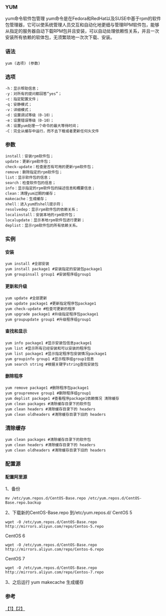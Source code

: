### YUM

yum命令软件包管理 yum命令是在Fedora和RedHat以及SUSE中基于rpm的软件包管理器，它可以使系统管理人员交互和自动化地更细与管理RPM软件包，能够从指定的服务器自动下载RPM包并且安装，可以自动处理依赖性关系，并且一次安装所有依赖的软体包，无须繁琐地一次次下载、安装。

### 语法

```
yum (选项) (参数)
```

### 选项

```
-h：显示帮助信息；
-y：对所有的提问都回答“yes”；
-c：指定配置文件；
-q：安静模式；
-v：详细模式；
-d：设置调试等级（0-10）；
-e：设置错误等级（0-10）；
-R：设置yum处理一个命令的最大等待时间；
-C：完全从缓存中运行，而不去下载或者更新任何头文件
```

### 参数

```
install：安装rpm软件包；
update：更新rpm软件包；
check-update：检查是否有可用的更新rpm软件包；
remove：删除指定的rpm软件包；
list：显示软件包的信息；
search：检查软件包的信息；
info：显示指定的rpm软件包的描述信息和概要信息；
clean：清理yum过期的缓存；
makecache：生成缓存；
shell：进入yum的shell提示符；
resolvedep：显示rpm软件包的依赖关系；
localinstall：安装本地的rpm软件包；
localupdate：显示本地rpm软件包进行更新；
deplist：显示rpm软件包的所有依赖关系。
```

### 实例

#### 安装

```
yum install #全部安装
yum install package1 #安装指定的安装包package1
yum groupinsall group1 #安装程序组group1
```

#### 更新和升级

```
yum update #全部更新
yum update package1 #更新指定程序包package1
yum check-update #检查可更新的程序
yum upgrade package1 #升级指定程序包package1
yum groupupdate group1 #升级程序组group1
```

#### 查找和显示

```
yum info package1 #显示安装包信息package1
yum list #显示所有已经安装和可以安装的程序包
yum list package1 #显示指定程序包安装情况package1
yum groupinfo group1 #显示程序组group1信息
yum search string #根据关键字string查找安装包
```

#### 删除程序

```
yum remove package1 #删除程序包package1
yum groupremove group1 #删除程序组group1
yum deplist package1 #查看程序package1依赖情况 清除缓存
yum clean packages #清除缓存目录下的软件包
yum clean headers #清除缓存目录下的 headers
yum clean oldheaders #清除缓存目录下旧的 headers
```

### 清除缓存

```
yum clean packages #清除缓存目录下的软件包
yum clean headers #清除缓存目录下的 headers
yum clean oldheaders #清除缓存目录下旧的 headers
```

### 配置源

#### 配置阿里源

1、备份

```shell
mv /etc/yum.repos.d/CentOS-Base.repo /etc/yum.repos.d/CentOS-Base.repo.backup
```

2、下载新的CentOS-Base.repo 到/etc/yum.repos.d/ CentOS 5

```shell
wget -O /etc/yum.repos.d/CentOS-Base.repo http://mirrors.aliyun.com/repo/Centos-5.repo
```

CentOS 6

```shell
wget -O /etc/yum.repos.d/CentOS-Base.repo http://mirrors.aliyun.com/repo/Centos-6.repo
```

CentOS 7

```shell
wget -O /etc/yum.repos.d/CentOS-Base.repo http://mirrors.aliyun.com/repo/Centos-7.repo
```

3、之后运行 yum makecache 生成缓存

### 参考

[【1】](http://linux.vbird.org/linux_basic/0520rpm_and_srpm.php#yumclient)[【2】](http://man.linuxde.net/yum)
